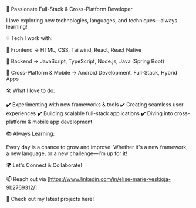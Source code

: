 🚀 Passionate Full-Stack & Cross-Platform Developer

I love exploring new technologies, languages, and techniques—always learning!

💡 Tech I work with:

🔹 Frontend → HTML, CSS, Tailwind, React, React Native

🔹 Backend → JavaScript, TypeScript, Node.js, Java (Spring Boot)

🔹 Cross-Platform & Mobile → Android Development, Full-Stack, Hybrid Apps


🛠️ What I love to do:

✔️ Experimenting with new frameworks & tools
✔️ Creating seamless user experiences
✔️ Building scalable full-stack applications
✔️ Diving into cross-platform & mobile app development

📚 Always Learning:

Every day is a chance to grow and improve. Whether it's a new framework, a new language, or a new challenge—I’m up for it!

🌍 Let's Connect & Collaborate!

📫 Reach out via [https://www.linkedin.com/in/elise-marie-veskioja-9b2769312/]

📌 Check out my latest projects here!
